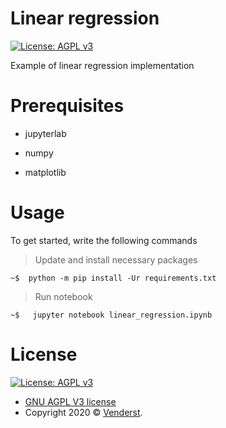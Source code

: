 # Linear regression

[![License: AGPL v3](https://img.shields.io/badge/License-AGPL%20v3-blue.svg)](https://www.gnu.org/licenses/agpl-3.0)

Example of linear regression implementation

# Prerequisites

* jupyterlab

* numpy

* matplotlib

# Usage

To get started, write the following commands

> Update and install necessary packages
```
~$	python -m pip install -Ur requirements.txt
```

> Run notebook
```
~$	 jupyter notebook linear_regression.ipynb
```

# License

[![License: AGPL v3](https://img.shields.io/badge/License-AGPL%20v3-blue.svg)](https://www.gnu.org/licenses/agpl-3.0)

* [GNU AGPL V3 license](https://www.gnu.org/licenses/agpl-3.0)
* Copyright 2020 © [Venderst](https://github.com/Venderst).
